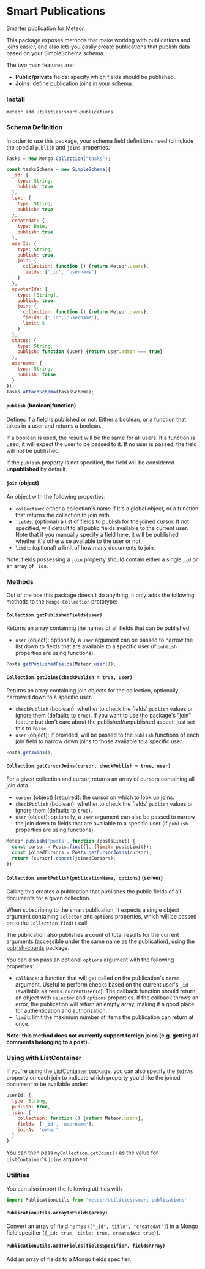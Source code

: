 # Smart Publications

Smarter publication for Meteor.

This package exposes methods that make working with publications and joins easier, and also lets you easily create publications that publish data based on your SimpleSchema schema. 

The two main features are:

- **Public/private** fields: specify which fields should be published.
- **Joins**: define publication joins in your schema. 

### Install

`meteor add utilities:smart-publications`

### Schema Definition

In order to use this package, your schema field definitions need to include the special `publish` and `joins` properties.

```js
Tasks = new Mongo.Collection("tasks");

const tasksSchema = new SimpleSchema({
  _id: {
    type: String,
    publish: true
  },
  text: {
    type: String,
    publish: true
  },
  createdAt: {
    type: Date,
    publish: true
  },
  userId: {
    type: String,
    publish: true,
    join: {
      collection: function () {return Meteor.users},
      fields: ['_id', 'username']
    }
  },
  upvoterIds: {
    type: [String],
    publish: true,
    join: {
      collection: function () {return Meteor.users},
      fields: ['_id', 'username'],
      limit: 5
    }
  },
  status: {
    type: String,
    publish: function (user) {return user.admin === true}
  },
  username: {
    type: String,
    publish: false
  }
});
Tasks.attachSchema(tasksSchema);
```

#### `publish` (boolean|function)

Defines if a field is published or not. Either a boolean, or a function that takes in a user and returns a boolean. 

If a boolean is used, the result will be the same for all users. If a function is used, it will expect the user to be passed to it. If no user is passed, the field will not be published. 

If the `publish` property is not specified, the field will be considered **unpublished** by default.

#### `join` (object)

An object with the following properties:

- `collection`: either a collection's name if it's a global object, or a function that returns the collection to join with. 
- `fields`: (optional) a list of fields to publish for the joined cursor. If not specified, will default to all public fields available to the current user. Note that if you manually specify a field here, it will be published whether it's otherwise available to the user or not. 
- `limit`: (optional) a limit of how many documents to join.  

Note: fields possessing a `join` property should contain either a single `_id` or an array of `_id`s. 

### Methods

Out of the box this package doesn't do anything, it only adds the following methods to the `Mongo.Collection` prototype:

#### `Collection.getPublishedFields(user)`

Returns an array containing the names of all fields that can be published.

- `user` (object): optionally, a `user` argument can be passed to narrow the list down to fields that are available to a specific user (if `publish` properties are using functions). 

```js
Posts.getPublishedFields(Meteor.user());
```

#### `Collection.getJoins(checkPublish = true, user)`

Returns an array containing join objects for the collection, optionally narrowed down to a specific user. 

- `checkPublish` (boolean): whether to check the fields' `publish` values or ignore them (defaults to `true`). If you want to use the package's "join" feature but don't care about the published/unpublished aspect, just set this to `false`. 
- `user` (object): if provided, will be passed to the `publish` functions of each join field to narrow down joins to those available to a specific user. 

```js
Posts.getJoins();
```

#### `Collection.getCursorJoins(cursor, checkPublish = true, user)`

For a given collection and cursor, returns an array of cursors containing all join data.

- `cursor` (object) [required]: the cursor on which to look up joins. 
- `checkPublish` (boolean): whether to check the fields' `publish` values or ignore them (defaults to `true`).
- `user` (object): optionally, a `user` argument can also be passed to narrow the join down to fields that are available to a specific user (if `publish` properties are using functions). 

```js
Meteor.publish('posts', function (postsLimit) {
  const cursor = Posts.find({}, {limit: postsLimit});
  const joinedCursors = Posts.getCursorJoins(cursor);
  return [cursor].concat(joinedCursors);
});
```

#### `Collection.smartPublish(publicationName, options)` (server)

Calling this creates a publication that publishes the public fields of all documents for a given collection. 

When subscribing to the smart publication, it expects a single object argument containing `selector` and `options` properties, which will be passed on to the `Collection.find()` call.

The publication also publishes a count of total results for the current arguments (accessible under the same name as the publication), using the [publish-counts](https://github.com/percolatestudio/publish-counts) package. 

You can also pass an optional `options` argument with the following properties:

- `callback`: a function that will get called on the publication's `terms` argument. Useful to perform checks based on the current user's `_id` (available as `terms.currentUserId`). The callback function should return an object with `selector` and `options` properties. If the callback throws an error, the publication will return an empty array, making it a good place for authentication and authorization.
- `limit`: limit the maximum number of items the publication can return at once.

**Note: this method does not currently support foreign joins (e.g. getting all comments belonging to a post).**

### Using with ListContainer

If you're using the [ListContainer](https://github.com/meteor-utilities/react-list-container) package, you can also specify the `joinAs` property on each join to indicate which property you'd like the joined document to be available under:

```js
userId: {
  type: String,
  publish: true,
  join: {
    collection: function () {return Meteor.users},
    fields: ['_id', 'username'],
    joinAs: 'owner'
  }
}
```

You can then pass `myCollection.getJoins()` as the value for `ListContainer`'s `joins` argument.

### Utilities

You can also import the following utilities with

```js
import PublicationUtils from 'meteor/utilities:smart-publications'
```

#### `PublicationUtils.arrayToFields(array)`

Convert an array of field names (`["_id", title", "createdAt"]`) in a Mongo field specifier (`{_id: true, title: true, createdAt: true}`).

#### `PublicationUtils.addToFields(fieldsSpecifier, fieldsArray)`

Add an array of fields to a Mongo fields specifier.